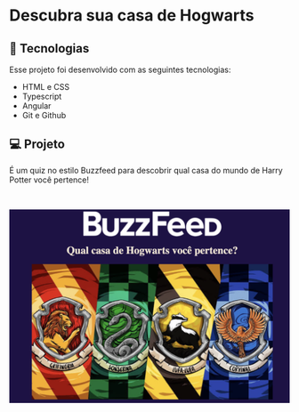 # Descubra sua casa de Hogwarts

## 🚀 Tecnologias

Esse projeto foi desenvolvido com as seguintes tecnologias:

- HTML e CSS
- Typescript
- Angular
- Git e Github

## 💻 Projeto

É um quiz no estilo Buzzfeed para descobrir qual casa do mundo de Harry Potter você pertence!

<br>

![ANGULAR-BUZZFEED](/src/assets/img/banner.png "Angular-Buzzfeed")